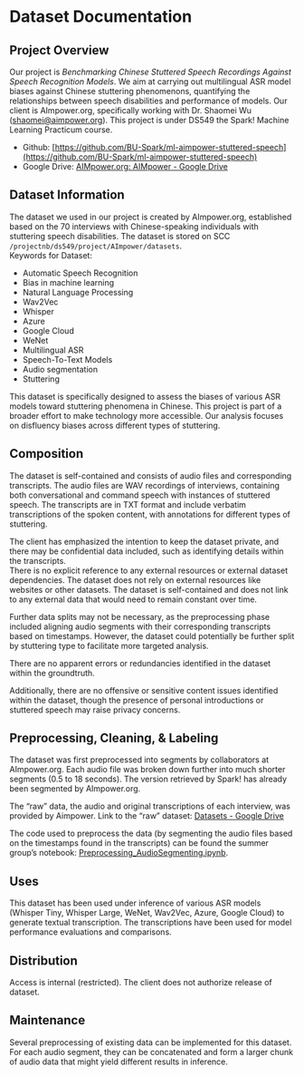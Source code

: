 # Dataset Documentation

## Project Overview  
Our project is _Benchmarking Chinese Stuttered Speech Recordings Against Speech Recognition Models_. We aim at carrying out multilingual ASR model biases against Chinese stuttering phenomenons, quantifying the relationships between speech disabilities and performance of models. Our client is AImpower.org, specifically working with Dr. Shaomei Wu (shaomei@aimpower.org). This project is under DS549 the Spark\! Machine Learning Practicum course.

- Github: [https://github.com/BU-Spark/ml-aimpower-stuttered-speech](https://github.com/BU-Spark/ml-aimpower-stuttered-speech)  
- Google Drive: [AIMpower.org: AIMpower - Google Drive](https://drive.google.com/drive/folders/1WN3abR5_gX2T0AP70qtJ6SvkJcsICHt8)

## Dataset Information  
The dataset we used in our project is created by AImpower.org, established based on the 70 interviews with Chinese-speaking individuals with stuttering speech disabilities. The dataset is stored on SCC `/projectnb/ds549/project/AImpower/datasets`.   
Keywords for Dataset:

* Automatic Speech Recognition  
* Bias in machine learning  
* Natural Language Processing  
* Wav2Vec  
* Whisper  
* Azure  
* Google Cloud  
* WeNet  
* Multilingual ASR  
* Speech-To-Text Models  
* Audio segmentation  
* Stuttering 

This dataset is specifically designed to assess the biases of various ASR models toward stuttering phenomena in Chinese. This project is part of a broader effort to make technology more accessible. Our analysis focuses on disfluency biases across different types of stuttering.

## Composition  
The dataset is self-contained and consists of audio files and corresponding transcripts. The audio files are WAV recordings of interviews, containing both conversational and command speech with instances of stuttered speech. The transcripts are in TXT format and include verbatim transcriptions of the spoken content, with annotations for different types of stuttering. 

The client has emphasized the intention to keep the dataset private, and there may be confidential data included, such as identifying details within the transcripts.   
There is no explicit reference to any external resources or external dataset dependencies. The dataset does not rely on external resources like websites or other datasets. The dataset is self-contained and does not link to any external data that would need to remain constant over time.

Further data splits may not be necessary, as the preprocessing phase included aligning audio segments with their corresponding transcripts based on timestamps. However, the dataset could potentially be further split by stuttering type to facilitate more targeted analysis.

There are no apparent errors or redundancies identified in the dataset within the groundtruth.

Additionally, there are no offensive or sensitive content issues identified within the dataset, though the presence of personal introductions or stuttered speech may raise privacy concerns.

## Preprocessing, Cleaning, & Labeling  
The dataset was first preprocessed into segments by collaborators at AImpower.org. Each audio file was broken down further into much shorter segments (0.5 to 18 seconds). The version retrieved by Spark\! has already been segmented by AImpower.org. 

The “raw” data, the audio and original transcriptions of each interview, was provided by Aimpower. Link to the “raw” dataset: [Datasets - Google Drive](https://drive.google.com/drive/folders/1QVXbks0MO7lEDnM43ZGQHOXHewbdHaIc)

The code used to preprocess the data (by segmenting the audio files based on the timestamps found in the transcripts) can be found the summer group’s notebook: [Preprocessing_AudioSegmenting.ipynb](https://github.com/BU-Spark/ml-aimpower-stuttered-speech/blob/main/DataPreprocessing_AudioSegmenting.ipynb).

## Uses  
This dataset has been used under inference of various ASR models (Whisper Tiny, Whisper Large, WeNet, Wav2Vec, Azure, Google Cloud) to generate textual transcription. The transcriptions have been used for model performance evaluations and comparisons. 

## Distribution  
Access is internal (restricted). The client does not authorize release of dataset. 

## Maintenance  
Several preprocessing of existing data can be implemented for this dataset. For each audio segment, they can be concatenated and form a larger chunk of audio data that might yield different results in inference.   
